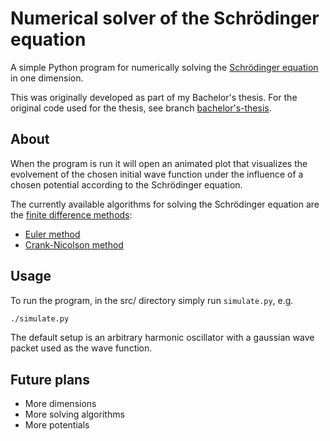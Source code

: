 # Numerical solver of the Schrödinger equation

A simple Python program for numerically solving the [Schrödinger equation](https://en.wikipedia.org/wiki/Schr%C3%B6dinger_equation) in one dimension.

This was originally developed as part of my Bachelor's thesis. For the original code used for the thesis, see branch [bachelor's-thesis](/andreasmolander/schrodinger/tree/bachelor's-thesis).

## About

When the program is run it will open an animated plot that visualizes the evolvement of the chosen initial wave function under the influence of a chosen potential according to the Schrödinger equation.

The currently available algorithms for solving the Schrödinger equation are the [finite difference methods](https://en.wikipedia.org/wiki/Finite_difference_method):

* [Euler method](https://en.wikipedia.org/wiki/Euler_method)
* [Crank-Nicolson method](https://en.wikipedia.org/wiki/Crank%E2%80%93Nicolson_method)

## <a name="usage"></a> Usage

To run the program, in the src/ directory simply run `simulate.py`, e.g.

```bash
./simulate.py
```

The default setup is an arbitrary harmonic oscillator with a gaussian wave packet used as the wave function.

## Future plans

* More dimensions
* More solving algorithms
* More potentials